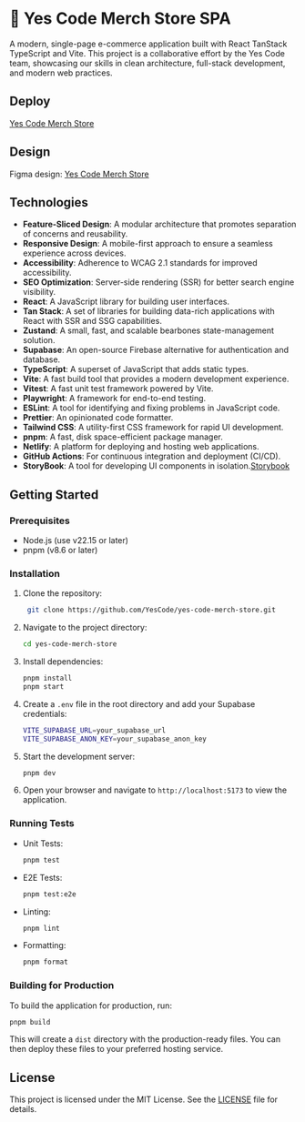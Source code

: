 # 🦝 Yes Code Merch Store SPA

A modern, single-page e-commerce application built with React TanStack TypeScript and Vite. This project is a collaborative effort by the Yes Code team, showcasing our skills in clean architecture, full-stack development, and modern web practices.

## Deploy

[Yes Code Merch Store](https://yes-code.netlify.app/)

## Design

Figma design: [Yes Code Merch Store](https://www.figma.com/design/a5X7CFN20TD3ToUE415Z6N/Ecommerce-app?node-id=90-816)

## Technologies

- **Feature-Sliced Design**: A modular architecture that promotes separation of concerns and reusability.
- **Responsive Design**: A mobile-first approach to ensure a seamless experience across devices.
- **Accessibility**: Adherence to WCAG 2.1 standards for improved accessibility.
- **SEO Optimization**: Server-side rendering (SSR) for better search engine visibility.
- **React**: A JavaScript library for building user interfaces.
- **Tan Stack**: A set of libraries for building data-rich applications with React with SSR and SSG capabilities.
- **Zustand**: A small, fast, and scalable bearbones state-management solution.
- **Supabase**: An open-source Firebase alternative for authentication and database.
- **TypeScript**: A superset of JavaScript that adds static types.
- **Vite**: A fast build tool that provides a modern development experience.
- **Vitest**: A fast unit test framework powered by Vite.
- **Playwright**: A framework for end-to-end testing.
- **ESLint**: A tool for identifying and fixing problems in JavaScript code.
- **Prettier**: An opinionated code formatter.
- **Tailwind CSS**: A utility-first CSS framework for rapid UI development.
- **pnpm**: A fast, disk space-efficient package manager.
- **Netlify**: A platform for deploying and hosting web applications.
- **GitHub Actions**: For continuous integration and deployment (CI/CD).
- **StoryBook**: A tool for developing UI components in isolation.[Storybook](https://storybook.js.org/)

## Getting Started

### Prerequisites

- Node.js (use v22.15 or later)
- pnpm (v8.6 or later)

### Installation

1. Clone the repository:
   ```bash
    git clone https://github.com/YesCode/yes-code-merch-store.git
   ```
2. Navigate to the project directory:
   ```bash
   cd yes-code-merch-store
   ```
3. Install dependencies:
   ```bash
   pnpm install
   pnpm start
   ```
4. Create a `.env` file in the root directory and add your Supabase credentials:
   ```bash
   VITE_SUPABASE_URL=your_supabase_url
   VITE_SUPABASE_ANON_KEY=your_supabase_anon_key
   ```
5. Start the development server:
   ```bash
   pnpm dev
   ```
6. Open your browser and navigate to `http://localhost:5173` to view the application.

### Running Tests

- Unit Tests:
  ```bash
  pnpm test
  ```
- E2E Tests:
  ```bash
  pnpm test:e2e
  ```
- Linting:
  ```bash
  pnpm lint
  ```
- Formatting:
  ```bash
  pnpm format
  ```

### Building for Production

To build the application for production, run:

```bash
pnpm build
```

This will create a `dist` directory with the production-ready files. You can then deploy these files to your preferred hosting service.

## License

This project is licensed under the MIT License. See the [LICENSE](LICENSE) file for details.
